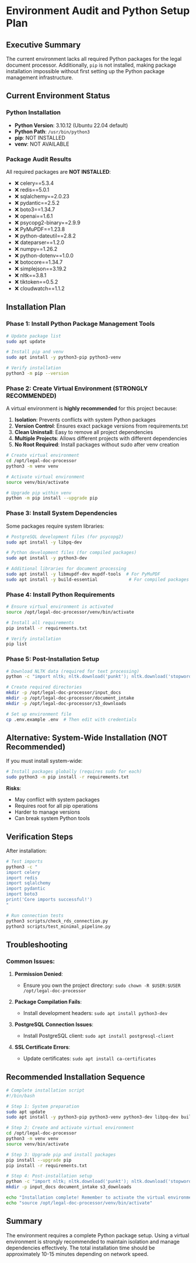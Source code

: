 # Environment Audit and Python Setup Plan

## Executive Summary

The current environment lacks all required Python packages for the legal document processor. Additionally, `pip` is not installed, making package installation impossible without first setting up the Python package management infrastructure.

## Current Environment Status

### Python Installation
- **Python Version**: 3.10.12 (Ubuntu 22.04 default)
- **Python Path**: `/usr/bin/python3`
- **pip**: NOT INSTALLED
- **venv**: NOT AVAILABLE

### Package Audit Results

All required packages are **NOT INSTALLED**:
- ❌ celery==5.3.4
- ❌ redis==5.0.1
- ❌ sqlalchemy==2.0.23
- ❌ pydantic==2.5.2
- ❌ boto3==1.34.7
- ❌ openai==1.6.1
- ❌ psycopg2-binary==2.9.9
- ❌ PyMuPDF==1.23.8
- ❌ python-dateutil==2.8.2
- ❌ dateparser==1.2.0
- ❌ numpy==1.26.2
- ❌ python-dotenv==1.0.0
- ❌ botocore==1.34.7
- ❌ simplejson==3.19.2
- ❌ nltk==3.8.1
- ❌ tiktoken==0.5.2
- ❌ cloudwatch==1.1.2

## Installation Plan

### Phase 1: Install Python Package Management Tools

```bash
# Update package list
sudo apt update

# Install pip and venv
sudo apt install -y python3-pip python3-venv

# Verify installation
python3 -m pip --version
```

### Phase 2: Create Virtual Environment (STRONGLY RECOMMENDED)

A virtual environment is **highly recommended** for this project because:
1. **Isolation**: Prevents conflicts with system Python packages
2. **Version Control**: Ensures exact package versions from requirements.txt
3. **Clean Uninstall**: Easy to remove all project dependencies
4. **Multiple Projects**: Allows different projects with different dependencies
5. **No Root Required**: Install packages without sudo after venv creation

```bash
# Create virtual environment
cd /opt/legal-doc-processor
python3 -m venv venv

# Activate virtual environment
source venv/bin/activate

# Upgrade pip within venv
python -m pip install --upgrade pip
```

### Phase 3: Install System Dependencies

Some packages require system libraries:

```bash
# PostgreSQL development files (for psycopg2)
sudo apt install -y libpq-dev

# Python development files (for compiled packages)
sudo apt install -y python3-dev

# Additional libraries for document processing
sudo apt install -y libmupdf-dev mupdf-tools  # For PyMuPDF
sudo apt install -y build-essential            # For compiled packages
```

### Phase 4: Install Python Requirements

```bash
# Ensure virtual environment is activated
source /opt/legal-doc-processor/venv/bin/activate

# Install all requirements
pip install -r requirements.txt

# Verify installation
pip list
```

### Phase 5: Post-Installation Setup

```bash
# Download NLTK data (required for text processing)
python -c "import nltk; nltk.download('punkt'); nltk.download('stopwords')"

# Create required directories
mkdir -p /opt/legal-doc-processor/input_docs
mkdir -p /opt/legal-doc-processor/document_intake
mkdir -p /opt/legal-doc-processor/s3_downloads

# Set up environment file
cp .env.example .env  # Then edit with credentials
```

## Alternative: System-Wide Installation (NOT Recommended)

If you must install system-wide:

```bash
# Install packages globally (requires sudo for each)
sudo python3 -m pip install -r requirements.txt
```

**Risks**:
- May conflict with system packages
- Requires root for all pip operations
- Harder to manage versions
- Can break system Python tools

## Verification Steps

After installation:

```bash
# Test imports
python3 -c "
import celery
import redis
import sqlalchemy
import pydantic
import boto3
print('Core imports successful!')
"

# Run connection tests
python3 scripts/check_rds_connection.py
python3 scripts/test_minimal_pipeline.py
```

## Troubleshooting

### Common Issues:

1. **Permission Denied**:
   - Ensure you own the project directory: `sudo chown -R $USER:$USER /opt/legal-doc-processor`

2. **Package Compilation Fails**:
   - Install development headers: `sudo apt install python3-dev`

3. **PostgreSQL Connection Issues**:
   - Install PostgreSQL client: `sudo apt install postgresql-client`

4. **SSL Certificate Errors**:
   - Update certificates: `sudo apt install ca-certificates`

## Recommended Installation Sequence

```bash
# Complete installation script
#!/bin/bash

# Step 1: System preparation
sudo apt update
sudo apt install -y python3-pip python3-venv python3-dev libpq-dev build-essential

# Step 2: Create and activate virtual environment
cd /opt/legal-doc-processor
python3 -m venv venv
source venv/bin/activate

# Step 3: Upgrade pip and install packages
pip install --upgrade pip
pip install -r requirements.txt

# Step 4: Post-installation setup
python -c "import nltk; nltk.download('punkt'); nltk.download('stopwords')"
mkdir -p input_docs document_intake s3_downloads

echo "Installation complete! Remember to activate the virtual environment:"
echo "source /opt/legal-doc-processor/venv/bin/activate"
```

## Summary

The environment requires a complete Python package setup. Using a virtual environment is strongly recommended to maintain isolation and manage dependencies effectively. The total installation time should be approximately 10-15 minutes depending on network speed.